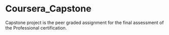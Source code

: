 # Coursera_Capstone
Capstone project is the peer graded assignment for the final assessment of the Professional certification.
